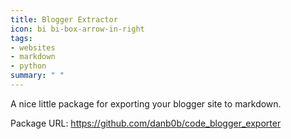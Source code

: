 ```yaml
---
title: Blogger Extractor
icon: bi bi-box-arrow-in-right
tags:
- websites
- markdown
- python
summary: " "
---
```


A nice little package for exporting your blogger site to markdown.

Package URL: <https://github.com/danb0b/code_blogger_exporter>